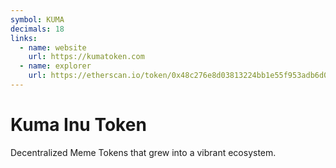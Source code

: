```yaml
---
symbol: KUMA
decimals: 18
links:
  - name: website
    url: https://kumatoken.com
  - name: explorer
    url: https://etherscan.io/token/0x48c276e8d03813224bb1e55f953adb6d02fd3e02
---
```


# Kuma Inu Token

Decentralized Meme Tokens that grew into a vibrant ecosystem.
